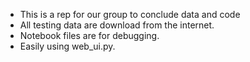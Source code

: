 * This is a rep for our group to conclude data and code
* All testing data are download from the internet.
* Notebook files are for debugging.
* Easily using web_ui.py.
